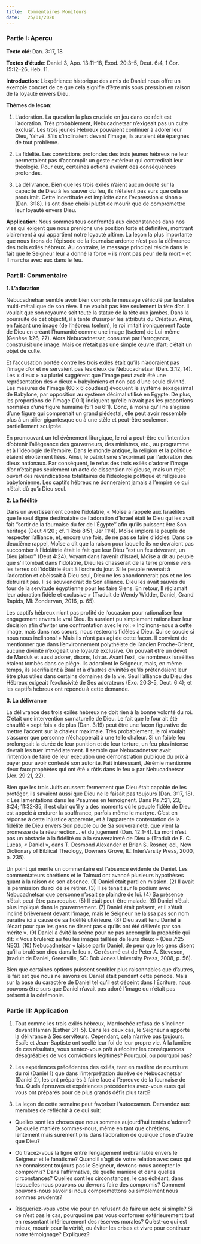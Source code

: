 ```yaml
---
title:  Commentaires Moniteurs
date:   25/01/2020
---
```


### Partie I: Aperçu

**Texte clé**: Dan. 3:17, 18

**Textes d’étude**: Daniel 3, Apo. 13:11–18, Exod. 20:3–5, Deut. 6:4, 1 Cor. 15:12–26, Heb. 11.

**Introduction**: L’expérience historique des amis de Daniel nous offre un exemple concret de ce que cela signifie d’être mis sous pression en raison de la loyauté envers Dieu.

**Thèmes de leçon**: 

1. L’adoration. La question la plus cruciale en jeu dans ce récit est l’adoration. Très probablement, Nebucadnetsar n’exigeait pas un culte exclusif. Les trois jeunes Hébreux pouvaient continuer à adorer leur Dieu, Yahvé. S’ils s’inclinaient devant l’image, ils auraient été épargnés de tout problème.

2. La fidélité. Les convictions profondes des trois jeunes hébreux ne leur permettaient pas d’accomplir un geste extérieur qui contredirait leur théologie. Pour eux, certaines actions avaient des conséquences profondes.

3.	La délivrance. Bien que les trois exilés n’aient aucun doute sur la capacité de Dieu à les sauver du feu, ils n’étaient pas surs que cela se produirait. Cette incertitude est implicite dans l’expression « sinon » (Dan. 3:18). Ils ont donc choisi plutôt de mourir que de compromettre leur loyauté envers Dieu.

**Application**: Nous sommes tous confrontés aux circonstances dans nos vies qui exigent que nous prenions une position forte et définitive, montrant clairement à qui appartient notre loyauté ultime. La leçon la plus importante que nous tirons de l’épisode de la fournaise ardente n’est pas la délivrance des trois exilés hébreux. Au contraire, le message principal réside dans le fait que le Seigneur leur a donné la force – ils n’ont pas peur de la mort – et Il marcha avec eux dans le feu.

### Part II: Commentaire

**1. L’adoration**

Nebucadnetsar semble avoir bien compris le message véhiculé par la statue multi-métallique de son rêve. Il ne voulait pas être seulement la tête d’or. Il voulait que son royaume soit toute la statue de la tête aux jambes. Dans la poursuite de cet objectif, il a tenté d’usurper les attributs du Créateur. Ainsi, en faisant une image (de l’hébreu: tselem), le roi imitait ironiquement l’acte de Dieu en créant l’humanité comme une image (tselem) de Lui-même (Genèse 1:26, 27). Alors Nebucadnetsar, consumé par l’arrogance, construisit une image. Mais ce n’était pas une simple œuvre d’art; c’était un objet de culte.

Et l’accusation portée contre les trois exilés était qu’ils n’adoraient pas l’image d’or et ne servaient pas les dieux de Nebucadnetsar (Dan. 3:12, 14). Les « dieux » au pluriel suggèrent que l’image peut avoir été une représentation des « dieux » babyloniens et non pas d’une seule divinité. Les mesures de l’image (60 x 6 coudées) évoquent le système sexagesimal de Babylone, par opposition au système décimal utilisé en Égypte. De plus, les proportions de l’image (10:1) indiquent qu’elle n’avait pas les proportions normales d’une figure humaine (5:1 ou 6:1). Donc, à moins qu’il ne s’agisse d’une figure qui comprenait un grand piédestal, elle peut avoir ressemblé plus à un pilier gigantesque ou à une stèle et peut-être seulement partiellement sculptée.

En promouvant un tel évènement liturgique, le roi a peut-être eu l’intention d’obtenir l’allégeance des gouverneurs, des ministres, etc., au programme et à l’idéologie de l’empire. Dans le monde antique, la religion et la politique étaient étroitement liées. Ainsi, le patriotisme s’exprimait par l’adoration des dieux nationaux. Par conséquent, le refus des trois exilés d’adorer l’image d’or n’était pas seulement un acte de dissension religieuse, mais un rejet ouvert des revendications totalitaires de l’idéologie politique et religieuse babylonienne. Les captifs hébreux ne donneraient jamais à l’empire ce qui n’était dû qu’à Dieu seul.

**2. La fidélité**

Dans un avertissement contre l’idolâtrie, « Moïse a rappelé aux Israélites que le seul digne destinataire de l’adoration d’Israel était le Dieu qui les avait fait ‘’sortir de la fournaise du fer de l’Égypte’’ afin qu’ils puissent être Son héritage (Deut 4:20 ; cf. 1 Rois 8:51; Jer 11:4). Moïse implora le peuple de respecter l’alliance, et, encore une fois, de ne pas se faire d’idoles. Dans ce deuxième rappel, Moïse a dit que la raison pour laquelle ils ne devraient pas succomber à l’idolâtrie était le fait que leur Dieu ‘’est un feu dévorant, un Dieu jaloux’’ (Deut 4:24). Voyant dans l’avenir d’Israel, Moïse a dit au peuple que s’il tombait dans l’idolâtrie, Dieu les chasserait de la terre promise vers les terres où l’idolâtrie était à l’ordre du jour. Si le peuple revenait à l’adoration et obéissait à Dieu seul, Dieu ne les abandonnerait pas et ne les détruirait pas. Il se souviendrait de Son alliance. Dieu les avait sauvés du four de la servitude égyptienne pour les faire Siens. En retour, Il réclamait leur adoration fidèle et exclusive » (Traduit de Wendy Widder, Daniel, Grand Rapids, MI: Zondervan, 2016, p. 65).

Les captifs hébreux n’ont pas profité de l’occasion pour rationaliser leur engagement envers le vrai Dieu. Ils auraient pu simplement rationaliser leur décision afin d’éviter une confrontation avec le roi: « Inclinons-nous à cette image, mais dans nos cœurs, nous resterons fidèles à Dieu. Qui se soucie si nous nous inclinons! » Mais ils n’ont pas agi de cette façon. Il convient de mentionner que dans l’environnement polythéiste de l’ancien Proche-Orient, aucune divinité n’exigeait une loyauté exclusive. On pouvait être un dévot de Marduk et aussi adorer, disons, Ishtar. Avant l’exil, de nombreux Israélites étaient tombés dans ce piège. Ils adoraient le Seigneur, mais, en même temps, ils sacrifiaient à Baal et à d’autres divinités qu’ils prétendaient leur être plus utiles dans certains domaines de la vie. Seul l’alliance du Dieu des Hébreux exigeait l’exclusivité de Ses adorateurs (Exo. 20:3-5, Deut. 6:4); et les captifs hébreux ont répondu à cette demande.

**3. La délivrance**

La délivrance des trois exilés hébreux ne doit rien à la bonne volonté du roi. C’était une intervention surnaturelle de Dieu. Le fait que le four ait été chauffé « sept fois » de plus (Dan. 3:19) peut être une façon figurative de mettre l’accent sur la chaleur maximale. Très probablement, le roi voulait s’assurer que personne n’échapperait à une telle chaleur. Si un faible feu prolongeait la durée de leur punition et de leur torture, un feu plus intense devrait les tuer immédiatement. Il semble que Nebucadnetsar avait l’intention de faire de leur exécution une démonstration publique du prix à payer pour avoir contesté son autorité. Fait intéressant, Jérémie mentionne deux faux prophètes qui ont été « rôtis dans le feu » par Nebucadnetsar (Jer. 29:21, 22).

Bien que les trois Juifs crussent fermement que Dieu était capable de les protéger, ils savaient aussi que Dieu ne le faisait pas toujours (Dan. 3:17, 18). « Les lamentations dans les Psaumes en témoignent. Dans Ps 7:21, 23; 8:24; 11:32-35, il est clair qu’il y a des moments où le peuple fidèle de Dieu est appelé à endurer la souffrance, parfois même le martyre. C’est en réponse à cette injustice apparente, et à l’apparente contestation de la fidélité de Dieu envers Son peuple ou de Sa souveraineté, que vient la promesse de la résurrection… et du jugement (Dan. 12:1-4). La mort n’est pas un obstacle à la fidélité ou à la souveraineté de Dieu » (Traduit de E. C. Lucas, « Daniel », dans T. Desmond Alexander et Brian S. Rosner, ed., New Dictionary of Biblical Theology, Downers Grove, IL: InterVarsity Press, 2000, p. 235).

Un point qui mérite un commentaire est l’absence évidente de Daniel. Les commentateurs chrétiens et le Talmud ont avancé plusieurs hypothèses quant à la raison de son absence. (1) Daniel était parti en mission. (2) Il avait la permission du roi de se retirer. (3) Il se tenait sur le podium avec Nebucadnetsar que personne n’osait se plaindre de lui. (4) Sa présence n’était peut-être pas requise. (5) Il était peut-être malade. (6) Daniel n’était plus impliqué dans le gouvernement. (7) Daniel était présent, et il s’était incliné brièvement devant l’image, mais le Seigneur ne laissa pas son nom paraitre ici à cause de sa fidélité ultérieure. (8) Dieu avait tenu Daniel à l’écart pour que les gens ne disent pas « qu’ils ont été délivrés par son mérite ». (9) Daniel a évité la scène pour ne pas accomplir la prophétie qui dit: « Vous brulerez au feu les images taillées de leurs dieux » (Deu 7:25 NEG). (10) Nebucadnetsar « laisse partir Daniel, de peur que les gens disent qu’il a brulé son dieu dans le feu ». Ce résumé est de Peter A. Steveson, (traduit de Daniel, Greenville, SC: Bob Jones University Press, 2008, p. 56).

Bien que certaines options puissent sembler plus raisonnables que d’autres, le fait est que nous ne savons où Daniel était pendant cette période. Mais sur la base du caractère de Daniel tel qu’il est dépeint dans l’Écriture, nous pouvons être surs que Daniel n’avait pas adoré l’image ou n’était pas présent à la cérémonie.

### Partie III: Application

1. Tout comme les trois exilés hébreux, Mardochée refusa de s’incliner devant Haman (Esther 3:1-5). Dans les deux cas, le Seigneur a apporté la délivrance à Ses serviteurs. Cependant, cela n’arrive pas toujours. Ésaïe et Jean-Baptiste ont scellé leur foi de leur propre vie. À la lumière de ces résultats, vous sentez-vous prêt à récolter les conséquences désagréables de vos convictions légitimes? Pourquoi, ou pourquoi pas?

2. Les expériences précédentes des exilés, tant en matière de nourriture du roi (Daniel 1) que dans l’interprétation du rêve de Nebucadnetsar (Daniel 2), les ont préparés à faire face à l’épreuve de la fournaise de feu. Quels épreuves et expériences précédentes avez-vous eues qui vous ont préparés pour de plus grands défis plus tard?

3. La leçon de cette semaine peut favoriser l’autoexamen. Demandez aux membres de réfléchir à ce qui suit:

- Quelles sont les choses que nous sommes aujourd’hui tentés d’adorer? De quelle manière sommes-nous, même en tant que chrétiens, lentement mais surement pris dans l’adoration de quelque chose d’autre que Dieu?

- Où tracez-vous la ligne entre l’engagement inébranlable envers le Seigneur et le fanatisme? Quand il s’agit de votre relation avec ceux qui ne connaissent toujours pas le Seigneur, devrons-nous accepter le compromis? Dans l’affirmative, de quelle manière et dans quelles circonstances? Quelles sont les circonstances, le cas échéant, dans lesquelles nous pouvons ou devrons faire des compromis? Comment pouvons-nous savoir si nous compromettons ou simplement nous sommes prudents?

- Risqueriez-vous votre vie pour en refusant de faire un acte si simple? Si ce n’est pas le cas, pourquoi ne pas vous conformer extérieurement tout en ressentant intérieurement des réserves morales? Qu’est-ce qui est mieux, mourir pour la vérité, ou éviter les crises et vivre pour continuer notre témoignage? Expliquez?
